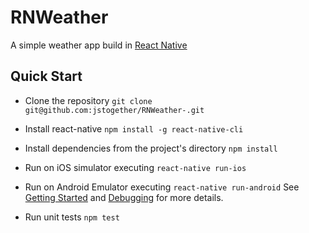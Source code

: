 # RNWeather

A simple weather app build in [React Native](https://facebook.github.io/react-native/)

## Quick Start

* Clone the repository `git clone git@github.com:jstogether/RNWeather-.git`
* Install react-native `npm install -g react-native-cli`
* Install dependencies from the project's directory `npm install`
* Run on iOS simulator executing `react-native run-ios`
* Run on Android Emulator executing `react-native run-android`
See [Getting Started](https://facebook.github.io/react-native/docs/getting-started.html) and [Debugging](https://facebook.github.io/react-native/docs/debugging.html) for more details.

* Run unit tests `npm test`
